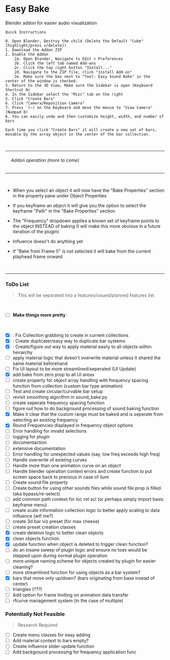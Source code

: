 # Easy Bake
Blender addon for easier audio visualization

```
Quick Instructions

0. Open Blender, Destroy the child (Delete the Default "Cube" [highlight/press x/delete])
1. Download the Addon ZIP
2. Enable the Addon
	2a. Open Blender, Navigate to Edit > Preferences
	2b. Click the left tab named Add-ons
	2c. Click the top right button "Install..."
	2d. Navigate to the ZIP file, click "Install Add-on"
	2e. Make sure the box next to "Tool: Easy Sound Bake" in the center of the window is checked.
3. Return to the 3D View, Make sure the Sidebar is open (Keyboard Shortcut N)
4. In the Sidebar select the "Misc" tab on the right
5. Click "Create Bars"
6. Click "Camera/Reposition Camera"
7. Press `(~) on the Keyboard and move the mouse to "View Camera" (Numpad 0)
6. You can easily undo and then customize height, width, and number of bars

Each time you click "Create Bars" it will create a new set of bars, movable by the array object in the center of the bar collection.
```

&nbsp;

-----------------------------------------------
###### &emsp; Addon operation (more to come)
-----------------------------------------------

&nbsp;

* When you select an object it will now have the "Bake Properties" section in the property pane under Object Properties

* If you keyframe an object it will give you the option to select the keyframe "Path" in the "Bake Properties" section

* The "Frequency" dropdown applies a known set of keyframe points to the object INSTEAD of baking (I will make this more obvious in a future iteration of the plugin)

* Influence doesn't do anything yet

* If "Bake from Frame 0" is not selected it will bake from the current playhead frame onward

&nbsp;

---

### ToDo List

> This will be separated into a features/issued/planned features list

&nbsp;


- [ ] **Make things more pretty**

&nbsp;

- [x] : Fix Collection grabbing to create in current collections
- [x] : Create duplicater/easy way to duplicate bar systems
- [x] : Create/figure out way to apply material easily to all objects within heirarchy
- [ ]  apply material logic that doesn't overwrite material unless it shared the same material beforehand
- [ ] Fix UI layout to be more streamlined/seperated (UI Update)
- [x] add bake from zero prop to all UI areas
- [ ] create property for object array handling with frequency spacing function from collection (custom bar type animation)
- [ ] Test and create circular/curvable bar setup
- [ ] revisit smoothing algorithm in sound_bake.py
- [ ] create seperate frequency spacing function
- [ ] figure out how to do background processing of sound baking function
- [x] Make it clear that the custom range must be baked and is seperate from selecting an existing frequency
- [x] Round Frequencies displayed in frequency object options
- [ ] Error handling for invalid selections
- [ ] logging for plugin
- [ ] documentaction
- [ ] extensive documentation
- [ ] Error handling for unexpected values (say, low freq exceeds high freq)
- [ ] Handle overwrite of existing curves
- [ ] Handle more than one animation curve on an object
- [ ] Handle blender operation context errors and create function to put screen space back to previous in case of ilure
- [ ] Create sound file property
- [ ] Create button for using other sounds files while sound file prop is filled (aka bypass/re-select)
- [ ] add common path context for loc rot scl (or perhaps simply import basic keyframe menu)
- [ ] create scale information collection logic to better apply scaling to data influence (wtf me?)
- [ ] create 3d bar viz preset (for max cheese)
- [ ] create preset creation classes
- [x] create deletion logic to better clean objects
- [x] clean objects function
- [x] update function when object is deleted to trigger clean function?
- [ ] do an insane sweep of plugin logic and ensure no toes would be stepped upon during normal plugin operation
- [ ] more unique naming scheme for objects created by plugin for easier cleaning?
- [ ] more streamlined function for using objects as a bar system?
- [x] bars that move only up/down? (bars originating from base insead of center)
- [ ] triangles (???)
- [ ] Add option for frame limiting on animation data transfer
- [ ] rfcurve management system (in the case of multiple)

### Potentially Not Feasible

> Research Required

- [ ] Create menu classes for easy adding
- [ ] Add material context to bars empty?
- [ ] Create influence slider update function
- [ ] Add background processing for frequency application func
